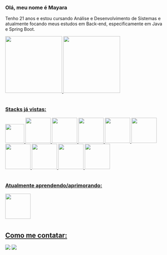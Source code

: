 ### Olá, meu nome é Mayara 
Tenho 21 anos e estou cursando Análise e Desenvolvimento de Sistemas e atualmente focando meus estudos em Back-end, especificamente em Java e Spring Boot.


<div>
<a href="https://github.com/mayspiek">
<img height="180em" src="https://github-readme-stats-sigma-five.vercel.app/api/top-langs/?username=mayspiek&layout=compact&langs_count=7&theme=dracula"/>
<img height="180em" src="https://github-readme-stats-sigma-five.vercel.app/api?username=mayspiek&show_icons=true&theme=dracula&include_all_commits=true&count_private=true"/>
</div>

#

### Stacks já vistas:
<div display="flex" justify-content="space-between">
<img height="60em" src="https://cdn.jsdelivr.net/gh/devicons/devicon/icons/c/c-plain.svg" />       
<img height="80em" src="https://cdn.jsdelivr.net/gh/devicons/devicon/icons/flask/flask-original.svg" />     
<img height="80em" src="https://cdn.jsdelivr.net/gh/devicons/devicon/icons/python/python-plain.svg" />    
<img height="80em" src="https://cdn.jsdelivr.net/gh/devicons/devicon/icons/mysql/mysql-original-wordmark.svg" />
<img height="80em" src="https://cdn.jsdelivr.net/gh/devicons/devicon/icons/javascript/javascript-original.svg" />    
 <img height="80em" src="https://cdn.jsdelivr.net/gh/devicons/devicon/icons/bootstrap/bootstrap-plain.svg" />
<img height="80em" src="https://cdn.jsdelivr.net/gh/devicons/devicon/icons/sass/sass-original.svg" /> 
<img height="80em" src="https://cdn.jsdelivr.net/gh/devicons/devicon/icons/mongodb/mongodb-plain-wordmark.svg" />
<img height="80em" src="https://cdn.jsdelivr.net/gh/devicons/devicon/icons/java/java-original-wordmark.svg" />
<img height="80em" src="https://cdn.jsdelivr.net/gh/devicons/devicon/icons/java/java-original-wordmark.svg" />   
</div>

#  

### Atualmente aprendendo/aprimorando:
<div>
<img height="80em" src="https://cdn.jsdelivr.net/gh/devicons/devicon/icons/spring/spring-original.svg" />
</div>

#

## Como me contatar:
<a href = "https://mail.google.com/mail/u/0/#inbox?compose=CllgCJNwfqfvMmNMXHSlRzJbMBdpVDCxjzKqdcMPZfZLZqZdhrvSvlsSGPKVRHZDRznCRLLZHwg"><img src="https://img.shields.io/badge/Gmail-D14836?style=for-the-badge&logo=gmail&logoColor=white" target="_blank"></a>
<a href="https://www.linkedin.com/in/mayara-spieker-carvalho-b12a37232/" target="_blank"><img src="https://img.shields.io/badge/-LinkedIn-%230077B5?style=for-the-badge&logo=linkedin&logoColor=white" target="_blank"></a>
